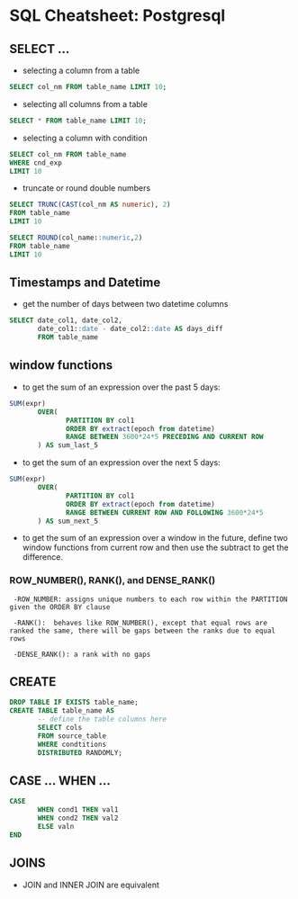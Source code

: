 # SQL Cheatsheet: Postgresql 


## SELECT ...
- selecting a column from a table 
```sql
SELECT col_nm FROM table_name LIMIT 10;
```

- selecting all columns from a table
```sql
SELECT * FROM table_name LIMIT 10;
```

- selecting a column with condition
```sql
SELECT col_nm FROM table_name 
WHERE cnd_exp
LIMIT 10
```

- truncate or round double numbers

```sql
SELECT TRUNC(CAST(col_nm AS numeric), 2) 
FROM table_name
LIMIT 10

SELECT ROUND(col_name::numeric,2)    
FROM table_name
LIMIT 10
```


## Timestamps and Datetime
- get the number of days between two datetime columns
```sql
SELECT date_col1, date_col2,
       date_col1::date - date_col2::date AS days_diff
       FROM table_name
```


## window functions

- to get the sum of an expression over the past 5 days:
```sql
SUM(expr)
       OVER(
              PARTITION BY col1
              ORDER BY extract(epoch from datetime)
              RANGE BETWEEN 3600*24*5 PRECEDING AND CURRENT ROW
       ) AS sum_last_5
```


- to get the sum of an expression over the next 5 days:
```sql
SUM(expr)
       OVER(
              PARTITION BY col1
              ORDER BY extract(epoch from datetime)
              RANGE BETWEEN CURRENT ROW AND FOLLOWING 3600*24*5
       ) AS sum_next_5
```


- to get the sum of an expression over a window in the future, define two window functions from current row and then use the subtract to get the difference.


### ROW_NUMBER(), RANK(), and DENSE_RANK()

     -ROW_NUMBER: assigns unique numbers to each row within the PARTITION given the ORDER BY clause

     -RANK():  behaves like ROW_NUMBER(), except that equal rows are ranked the same, there will be gaps between the ranks due to equal rows

     -DENSE_RANK(): a rank with no gaps




## CREATE

```sql
DROP TABLE IF EXISTS table_name;
CREATE TABLE table_name AS
       -- define the table columns here
       SELECT cols 
       FROM source_table
       WHERE condtitions
       DISTRIBUTED RANDOMLY;
```

## CASE ... WHEN ...

```sql
CASE 
       WHEN cond1 THEN val1 
       WHEN cond2 THEN val2 
       ELSE valn 
END
```


## JOINS

- JOIN and INNER JOIN are equivalent







